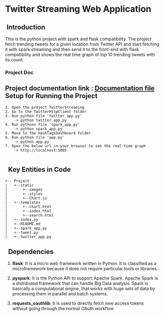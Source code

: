 Twitter Streaming Web Application
===============
​
Introduction
----
This is the python project with spark and flask compatibility. The project fetch trending tweets for a given location 
from Twitter API and start fetching it with spark streaming and then send it to the front-end with flask compatibility 
and shows the real time graph of top 10 trending tweets with its count. 
​
​
### Project Doc
​
Project documentation link : [Documentation file](https://docs.google.com/document/d/1kv1IETPaYimrdfN2FLFbAS1Uc86zhEIh-NERsjWVPMU/edit)
​
​
Setup for Running the Project
---
```   
1. Open the project TwitterStreaming
2. Go to the TwitterHttpClient folder
3. Run python file 'twitter_app.py'
    -> python twitter_app.py
4. Run pythonn file 'spark_app.py'
    -> python spark_app.py
5. Move to the HashTagsDashboard folder
6. Run python file 'app.py'
    -> python app.py
7. Open the below url in your browser to see the real-time graph
    -> http://localhost:5005
​
```
​
​
Key Entities in Code
----
```   
+-- Project
|   +--static
|       +--images
|       +--styles
|       +--Chart.js
|   +--templates
|       +--chart.html
|       +--index.html
|       +--search.html
|   +--index.py
|   +--README.md
|   +--spark_app.py
|   +--tweet.py
|   +--twitter_app.py
```
​
​
Dependencies
----
1. **flask**: It  is a micro web framework written in Python. It is classified as a microframework because it does not 
require particular tools or libraries.
​
2. **pyspark**: It is the Python API to support Apache Spark. Apache Spark is a distributed framework that can handle 
Big Data analysis. Spark is basically a computational engine, that works with huge sets of data by processing them in 
parallel and batch systems.
 
3. **requests_oauthlib**: It is used to directly fetch new access tokens without going through the normal OAuth workflow